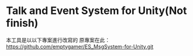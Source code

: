 # Talk and Event System for Unity(Not finish)
本工具是以以下專案進行改寫的
原專案在此：https://github.com/emptygamer/ES_MsgSystem-for-Unity.git
